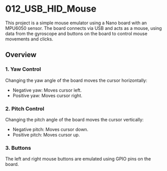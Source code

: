 # **012_USB_HID_Mouse**

This project is a simple mouse emulator using a Nano board with an MPU6050 sensor. The board connects via USB and acts as a mouse, using data from the gyroscope and buttons on the board to control mouse movements and clicks.

## **Overview**

### **1. Yaw Control**

Changing the yaw angle of the board moves the cursor horizontally:
- Negative yaw: Moves cursor left.
- Positive yaw: Moves cursor right.

### **2. Pitch Control**

Changing the pitch angle of the board moves the cursor vertically:
- Negative pitch: Moves cursor down.
- Positive pitch: Moves cursor up.

### **3. Buttons**

The left and right mouse buttons are emulated using GPIO pins on the board.
